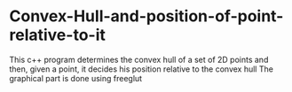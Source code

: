 # Convex-Hull-and-position-of-point-relative-to-it
This c++ program determines the convex hull of a set of 2D points and then, given a point, it decides his position relative to the convex hull 
The graphical part is done using freeglut
